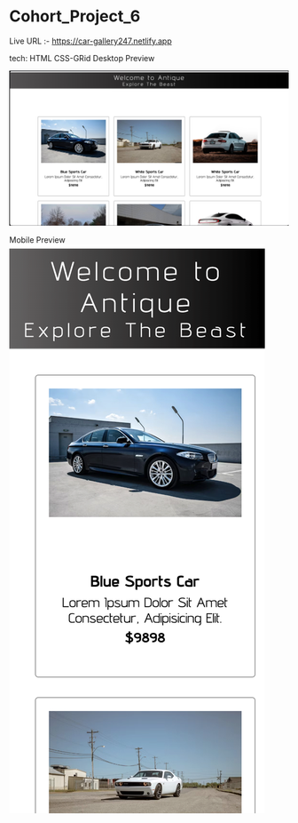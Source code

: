 # Cohort_Project_6

Live URL :- https://car-gallery247.netlify.app

tech: HTML CSS-GRid
 Desktop Preview 

 ![image](https://github.com/Vikram-Singh51/Cohort_Project_6/blob/e7f6dd001cb4afd1aafdfb30acb80b5e5b851332/public/desktop.jpg)

Mobile Preview
 ![image](https://github.com/Vikram-Singh51/Cohort_Project_6/blob/e7f6dd001cb4afd1aafdfb30acb80b5e5b851332/public/mobile.png)
